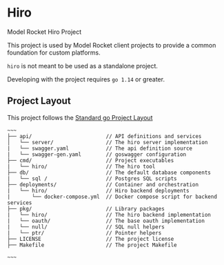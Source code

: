 # Hiro

Model Rocket Hiro Project

This project is used by Model Rocket client projects to provide a common foundation for custom platforms. 

`hiro` is not meant to be used as a standalone project.

Developing with the project requires `go 1.14` or greater.

## Project Layout

This project follows the [Standard go Project Layout](https://github.com/golang-standards/project-layout)

```
~~~
├── api/                        // API definitions and services
│   └── server/                 // The hiro server implementation
|   └── swagger.yaml            // The api definition source
|   └── swagger-gen.yaml        // goswagger configuration
├── cmd/                        // Project executables
|   └── hiro/                   // The hiro tool
├── db/                         // The default database components
|   └── sql /                   // Postgres SQL scripts
├── deployments/                // Container and orchestration
|   └── hiro/                   // Hiro backend deployments
|       └── docker-compose.yml  // Docker compose script for backend services
├── pkg/                        // Library packages
|   └── hiro/                   // The hiro backend implementation
|   └── oauth/                  // The base oauth implementation
|   └── null/                   // SQL null helpers
|   └── ptr/                    // Pointer helpers
├── LICENSE                     // The project license
├── Makefile                    // The project Makefile

~~~
```